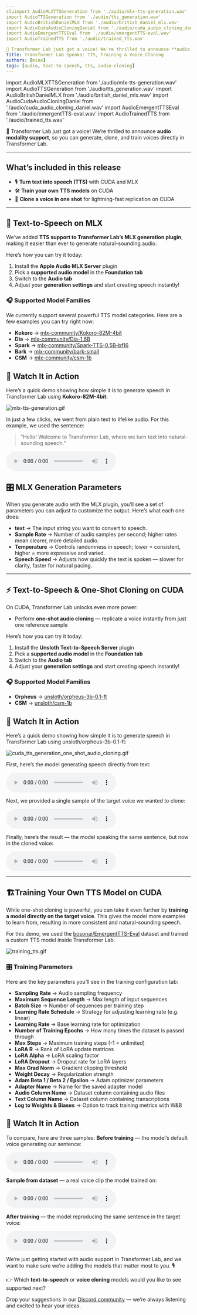```yaml
---
sluimport AudioMLXTTSGeneration from './audio/mlx-tts-generation.wav'
import AudioTTSGeneration from './audio/tts_generation.wav'
import AudioBritishDanielMLX from './audio/british_daniel_mlx.wav'
import AudioCudaAudioCloningDaniel from './audio/cuda_audio_cloning_daniel.wav'
import AudioEmergentTTSEval from './audio/emergentTTS-eval.wav'
import AudioTrainedTTS from './audio/trained_tts.wav'

🎉 Transformer Lab just got a voice! We're thrilled to announce **audio modality support**, so you can generate, clone, and train voices directly in Transformer Lab.to-speech-support
title: Transformer Lab Speaks: TTS, Training & Voice Cloning
authors: [mina]
tags: [audio, text-to-speech, tts, audio-cloning]
---
```


import AudioMLXTTSGeneration from './audio/mlx-tts-generation.wav'
import AudioTTSGeneration from './audio/tts_generation.wav'
import AudioBritishDanielMLX from './audio/british_daniel_mlx.wav'
import AudioCudaAudioCloningDaniel from './audio/cuda_audio_cloning_daniel.wav'
import AudioEmergentTTSEval from './audio/emergentTTS-eval.wav'
import AudioTrainedTTS from './audio/trained_tts.wav'

🎉 Transformer Lab just got a voice! We’re thrilled to announce **audio modality support**, so you can generate, clone, and train voices directly in Transformer Lab.

---

## What’s included in this release

- 🎙️ **Turn text into speech (TTS)** with CUDA and MLX
- 🛠️ **Train your own TTS models** on CUDA
- 🧬 **Clone a voice in one shot** for lightning-fast replication on CUDA
---

## 🚀 Text-to-Speech on MLX

We’ve added **TTS support to Transformer Lab’s MLX generation plugin**, making it easier than ever to generate natural-sounding audio.

Here’s how you can try it today:

1. Install the **Apple Audio MLX Server** plugin
2. Pick a **supported audio model** in the **Foundation tab**
3. Switch to the **Audio tab**
4. Adjust your **generation settings** and start creating speech instantly!

### 🎧 Supported Model Families

We currently support several powerful TTS model categories. Here are a few examples you can try right now:

- **Kokoro** → [mlx-community/Kokoro-82M-4bit](https://huggingface.co/mlx-community/Kokoro-82M-4bit?utm_source=chatgpt.com)
- **Dia** → [mlx-community/Dia-1.6B](https://huggingface.co/mlx-community/Dia-1.6B?utm_source=chatgpt.com)
- **Spark** → [mlx-community/Spark-TTS-0.5B-bf16](https://huggingface.co/mlx-community/Spark-TTS-0.5B-bf16?utm_source=chatgpt.com)
- **Bark** → [mlx-community/bark-small](https://huggingface.co/mlx-community/bark-small?utm_source=chatgpt.com)
- **CSM** → [mlx-community/csm-1b](https://huggingface.co/mlx-community/csm-1b)

## 👀 Watch It in Action

Here’s a quick demo showing how simple it is to generate speech in Transformer Lab using **Kokoro-82M-4bit**:

![mlx-tts-generation.gif](gifs/mlx-tts-generation.gif)

In just a few clicks, we went from plain text to lifelike audio. For this example, we used the sentence:

> “Hello! Welcome to Transformer Lab, where we turn text into natural-sounding speech.”
> 

<audio controls>
    <source src={AudioMLXTTSGeneration} type="audio/wav" />
    Your browser does not support the audio element.
</audio>


## 🎛️ MLX Generation Parameters

When you generate audio with the MLX plugin, you’ll see a set of parameters you can adjust to customize the output. Here’s what each one does:

- **text** → The input string you want to convert to speech.
- **Sample Rate** → Number of audio samples per second; higher rates mean clearer, more detailed audio.
- **Temperature** → Controls randomness in speech; lower = consistent, higher = more expressive and varied.
- **Speech Speed** → Adjusts how quickly the text is spoken — slower for clarity, faster for natural pacing.

---

## **⚡ Text-to-Speech & One-Shot Cloning on CUDA**

On CUDA, Transformer Lab unlocks even more power:

- Perform **one-shot audio cloning** — replicate a voice instantly from just one reference sample

Here’s how you can try it today:

1. Install the **Unsloth Text-to-Speech Server** plugin
2. Pick a **supported audio model** in the **Foundation tab**
3. Switch to the **Audio tab**
4. Adjust your **generation settings** and start creating speech instantly!

### 🎧 Supported Model Families

- **Orpheus** → [unsloth/orpheus-3b-0.1-ft](https://huggingface.co/unsloth/orpheus-3b-0.1-ft)
- **CSM** → [unsloth/csm-1b](https://huggingface.co/unsloth/csm-1b)

## 👀 Watch It in Action

Here’s a quick demo showing how simple it is to generate speech in Transformer Lab using unsloth/orpheus-3b-0.1-ft:

![cuda_tts_generation_one_shot_audio_cloning.gif](gifs/cuda_tts_generation_one_shot_audio_cloning.gif)

First, here’s the model generating speech directly from text:

<audio controls>
    <source src={AudioTTSGeneration} type="audio/wav" />
    Your browser does not support the audio element.
</audio>

Next, we provided a single sample of the target voice we wanted to clone:

<audio controls>
    <source src={AudioBritishDanielMLX} type="audio/wav" />
    Your browser does not support the audio element.
</audio>

Finally, here’s the result — the model speaking the same sentence, but now in the cloned voice:

<audio controls>
    <source src={AudioCudaAudioCloningDaniel} type="audio/wav" />
    Your browser does not support the audio element.
</audio>

---

## 🏗️Training Your Own TTS Model on CUDA

While one-shot cloning is powerful, you can take it even further by **training a model directly on the target voice**. This gives the model more examples to learn from, resulting in more consistent and natural-sounding speech.

For this demo, we used the [bosonai/EmergentTTS-Eval](https://huggingface.co/datasets/bosonai/EmergentTTS-Eval?utm_source=chatgpt.com) dataset and trained a custom TTS model inside Transformer Lab.

![training_tts.gif](gifs/training_tts.gif)

### 🎛️ Training Parameters

Here are the key parameters you’ll see in the training configuration tab:

- **Sampling Rate** → Audio sampling frequency
- **Maximum Sequence Length** → Max length of input sequences
- **Batch Size** → Number of sequences per training step
- **Learning Rate Schedule** → Strategy for adjusting learning rate (e.g. linear)
- **Learning Rate** → Base learning rate for optimization
- **Number of Training Epochs** → How many times the dataset is passed through
- **Max Steps** → Maximum training steps (-1 = unlimited)
- **LoRA R** → Rank of LoRA update matrices
- **LoRA Alpha** → LoRA scaling factor
- **LoRA Dropout** → Dropout rate for LoRA layers
- **Max Grad Norm** → Gradient clipping threshold
- **Weight Decay** → Regularization strength
- **Adam Beta 1 / Beta 2 / Epsilon** → Adam optimizer parameters
- **Adapter Name** → Name for the saved adapter model
- **Audio Column Name** → Dataset column containing audio files
- **Text Column Name** → Dataset column containing transcriptions
- **Log to Weights & Biases** → Option to track training metrics with W&B

## 👀 Watch It in Action

To compare, here are three samples:
**Before training** — the model’s default voice generating our sentence:

<audio controls>
    <source src={AudioTTSGeneration} type="audio/wav" />
    Your browser does not support the audio element.
</audio>

**Sample from dataset** — a real voice clip the model trained on:

<audio controls>
    <source src={AudioEmergentTTSEval} type="audio/wav" />
    Your browser does not support the audio element.
</audio>

**After training** — the model reproducing the same sentence in the target voice:

<audio controls>
    <source src={AudioTrainedTTS} type="audio/wav" />
    Your browser does not support the audio element.
</audio>

We’re just getting started with audio support in Transformer Lab, and we want to make sure we’re adding the models that matter most to you. 🎙️

👉 Which **text-to-speech** or **voice cloning** models would you like to see supported next?

Drop your suggestions in our [Discord community](https://discord.com/invite/transformerlab) — we’re always listening and excited to hear your ideas.